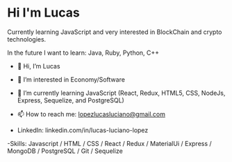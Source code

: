 <h1>Hi I'm Lucas</h1>

Currently learning JavaScript and very interested in BlockChain and crypto technologies.

In the future I want to learn: Java, Ruby, Python, C++

- 👋 Hi, I’m Lucas
- 👀 I’m interested in Economy/Software
- 🌱 I’m currently learning JavaScript (React, Redux, HTML5, CSS, NodeJs, Express, Sequelize, and PostgreSQL)

- 📫 How to reach me: lopezlucasluciano@gmail.com
- LinkedIn: <a>linkedin.com/in/lucas-luciano-lopez</a>

-Skills: Javascript / HTML / CSS / React / Redux / MaterialUi / Express / MongoDB / PostgreSQL / Git / Sequelize

<!---
Luktex/Luktex is a ✨ special ✨ repository because its `README.md` (this file) appears on your GitHub profile.
You can click the Preview link to take a look at your changes.
--->
